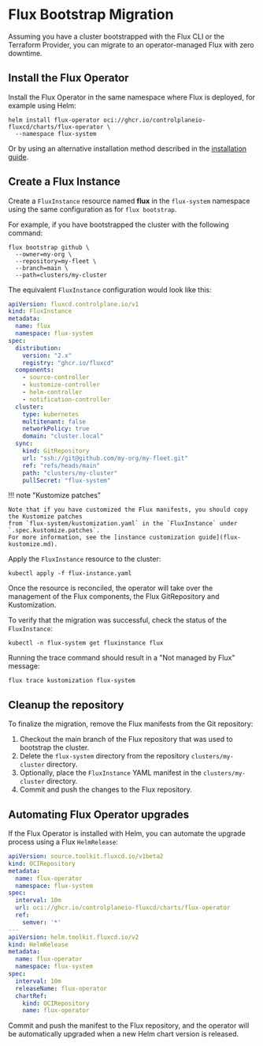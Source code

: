 # Flux Bootstrap Migration

Assuming you have a cluster bootstrapped with the Flux CLI or the Terraform Provider,
you can migrate to an operator-managed Flux with zero downtime.

## Install the Flux Operator

Install the Flux Operator in the same namespace where Flux is deployed, for example using Helm:

```shell
helm install flux-operator oci://ghcr.io/controlplaneio-fluxcd/charts/flux-operator \
  --namespace flux-system
```

Or by using an alternative installation method described in the [installation guide](install.md).

## Create a Flux Instance

Create a `FluxInstance` resource named **flux** in the `flux-system` namespace using
the same configuration as for `flux bootstrap`. 

For example, if you have bootstrapped the cluster with the following command:

```shell
flux bootstrap github \
  --owner=my-org \
  --repository=my-fleet \
  --branch=main \
  --path=clusters/my-cluster
```

The equivalent `FluxInstance` configuration would look like this:

```yaml
apiVersion: fluxcd.controlplane.io/v1
kind: FluxInstance
metadata:
  name: flux
  namespace: flux-system
spec:
  distribution:
    version: "2.x"
    registry: "ghcr.io/fluxcd"
  components:
    - source-controller
    - kustomize-controller
    - helm-controller
    - notification-controller
  cluster:
    type: kubernetes
    multitenant: false
    networkPolicy: true
    domain: "cluster.local"
  sync:
    kind: GitRepository
    url: "ssh://git@github.com/my-org/my-fleet.git"
    ref: "refs/heads/main"
    path: "clusters/my-cluster"
    pullSecret: "flux-system"
```

!!! note "Kustomize patches"

    Note that if you have customized the Flux manifests, you should copy the Kustomize patches
    from `flux-system/kustomization.yaml` in the `FluxInstance` under `.spec.kustomize.patches`.
    For more information, see the [instance customization guide](flux-kustomize.md).

Apply the `FluxInstance` resource to the cluster:

```shell
kubectl apply -f flux-instance.yaml
```

Once the resource is reconciled, the operator will take over the management of the Flux components,
the Flux GitRepository and Kustomization.

To verify that the migration was successful, check the status of the `FluxInstance`:

```shell
kubectl -n flux-system get fluxinstance flux
```

Running the trace command should result in a "Not managed by Flux" message:

```shell
flux trace kustomization flux-system
```

## Cleanup the repository

To finalize the migration, remove the Flux manifests from the Git repository:

1. Checkout the main branch of the Flux repository that was used to bootstrap the cluster.
2. Delete the `flux-system` directory from the repository `clusters/my-cluster` directory.
3. Optionally, place the `FluxInstance` YAML manifest in the `clusters/my-cluster` directory.
4. Commit and push the changes to the Flux repository.

## Automating Flux Operator upgrades

If the Flux Operator is installed with Helm, you can automate the upgrade process using a Flux `HelmRelease`:

```yaml
apiVersion: source.toolkit.fluxcd.io/v1beta2
kind: OCIRepository
metadata:
  name: flux-operator
  namespace: flux-system
spec:
  interval: 10m
  url: oci://ghcr.io/controlplaneio-fluxcd/charts/flux-operator
  ref:
    semver: '*'
---
apiVersion: helm.toolkit.fluxcd.io/v2
kind: HelmRelease
metadata:
  name: flux-operator
  namespace: flux-system
spec:
  interval: 10m
  releaseName: flux-operator
  chartRef:
    kind: OCIRepository
    name: flux-operator
```

Commit and push the manifest to the Flux repository, and the operator will be automatically upgraded
when a new Helm chart version is released.
